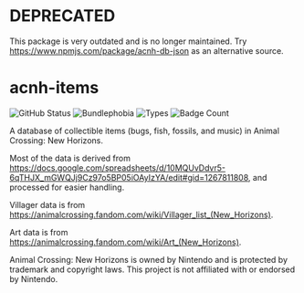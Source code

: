 # DEPRECATED
This package is very outdated and is no longer maintained. Try https://www.npmjs.com/package/acnh-db-json as an alternative source.

# acnh-items

![GitHub Status](https://badgen.net/github/status/tdukart/acnh-items)
![Bundlephobia](https://badgen.net/bundlephobia/minzip/acnh-items)
![Types](https://badgen.net/npm/types/acnh-items)
![Badge Count](https://badgen.net/badge/badges/4)

A database of collectible items (bugs, fish, fossils, and music) in Animal Crossing: New Horizons.

Most of the data is derived from https://docs.google.com/spreadsheets/d/10MQUvDdvr5-6qTHJX_mGWQJj9Cz97o5BP05iOAyIzYA/edit#gid=1267811808,
and processed for easier handling.

Villager data is from https://animalcrossing.fandom.com/wiki/Villager_list_(New_Horizons).

Art data is from https://animalcrossing.fandom.com/wiki/Art_(New_Horizons).

Animal Crossing: New Horizons is owned by Nintendo and is protected by trademark and copyright laws.
This project is not affiliated with or endorsed by Nintendo.
